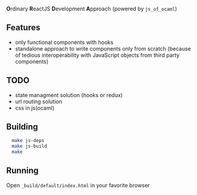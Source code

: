 **O**rdinary **R**eactJS **D**evelopment **A**pproach (powered by `js_of_ocaml`)

## Features
- only functional components with hooks
- standalone approach to write components only from scratch (because of tedious interoperability with JavaScript objects from third party components)

## TODO
- state managment solution (hooks or redux)
- url routing solution
- css in js(ocaml)

## Building
```sh
  make js-deps
  make js-build
  make
```

## Running
Open `_build/default/index.html` in your favorite browser

